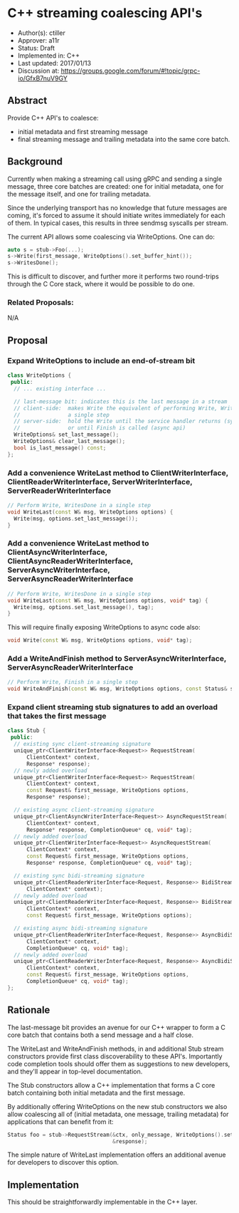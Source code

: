 # C++ streaming coalescing API's

* Author(s): ctiller
* Approver: a11r
* Status: Draft
* Implemented in: C++
* Last updated: 2017/01/13
* Discussion at: https://groups.google.com/forum/#!topic/grpc-io/GfxB7nuV9GY

## Abstract

Provide C++ API's to coalesce:
- initial metadata and first streaming message
- final streaming message and trailing metadata
into the same core batch.

## Background

Currently when making a streaming call using gRPC and sending a single message,
three core batches are created: one for initial metadata, one for the message
itself, and one for trailing metadata.

Since the underlying transport has no knowledge that future messages are coming,
it's forced to assume it should initiate writes immediately for each of them.
In typical cases, this results in three sendmsg syscalls per stream.

The current API allows some coalescing via WriteOptions. One can do:
```c++
auto s = stub->Foo(...);
s->Write(first_message, WriteOptions().set_buffer_hint());
s->WritesDone();
```
This is difficult to discover, and further more it performs two round-trips
through the C Core stack, where it would be possible to do one.

### Related Proposals:
N/A

## Proposal

### Expand WriteOptions to include an end-of-stream bit
```c++
class WriteOptions {
 public:
  // ... existing interface ...

  // last-message bit: indicates this is the last message in a stream
  // client-side:  makes Write the equivalent of performing Write, WritesDone in
  //               a single step
  // server-side:  hold the Write until the service handler returns (sync api)
  //               or until Finish is called (async api)
  WriteOptions& set_last_message();
  WriteOptions& clear_last_message();
  bool is_last_message() const;
};
```

### Add a convenience WriteLast method to ClientWriterInterface, ClientReaderWriterInterface, ServerWriterInterface, ServerReaderWriterInterface
```c++
// Perform Write, WritesDone in a single step
void WriteLast(const W& msg, WriteOptions options) {
  Write(msg, options.set_last_message());
}
```

### Add a convenience WriteLast method to ClientAsyncWriterInterface, ClientAsyncReaderWriterInterface, ServerAsyncWriterInterface, ServerAsyncReaderWriterInterface
```c++
// Perform Write, WritesDone in a single step
void WriteLast(const W& msg, WriteOptions options, void* tag) {
  Write(msg, options.set_last_message(), tag);
}
```

This will require finally exposing WriteOptions to async code also:
```c++
void Write(const W& msg, WriteOptions options, void* tag);
```

### Add a WriteAndFinish method to ServerAsyncWriterInterface, ServerAsyncReaderWriterInterface
```c++
// Perform Write, Finish in a single step
void WriteAndFinish(const W& msg, WriteOptions options, const Status& status void* tag);
```

### Expand client streaming stub signatures to add an overload that takes the first message
```c++
class Stub {
 public:
  // existing sync client-streaming signature
  unique_ptr<ClientWriterInterface<Request>> RequestStream(
      ClientContext* context,
      Response* response);
  // newly added overload
  unique_ptr<ClientWriterInterface<Request>> RequestStream(
      ClientContext* context,
      const Request& first_message, WriteOptions options,
      Response* response);

  // existing async client-streaming signature
  unique_ptr<ClientAsyncWriterInterface<Request>> AsyncRequestStream(
      ClientContext* context,
      Response* response, CompletionQueue* cq, void* tag);
  // newly added overload
  unique_ptr<ClientWriterInterface<Request>> AsyncRequestStream(
      ClientContext* context,
      const Request& first_message, WriteOptions options,
      Response* response, CompletionQueue* cq, void* tag);

  // existing sync bidi-streaming signature
  unique_ptr<ClientReaderWriterInterface<Request, Response>> BidiStream(
      ClientContext* context);
  // newly added overload
  unique_ptr<ClientReaderWriterInterface<Request, Response>> BidiStream(
      ClientContext* context,
      const Request& first_message, WriteOptions options);

  // existing async bidi-streaming signature
  unique_ptr<ClientReaderWriterInterface<Request, Response>> AsyncBidiStream(
      ClientContext* context,
      CompletionQueue* cq, void* tag);
  // newly added overload
  unique_ptr<ClientReaderWriterInterface<Request, Response>> AsyncBidiStream(
      ClientContext* context,
      const Request& first_message, WriteOptions options,
      CompletionQueue* cq, void* tag);
};
```

## Rationale

The last-message bit provides an avenue for our C++ wrapper to form a C core
batch that contains both a send message and a half close.

The WriteLast and WriteAndFinish methods, in and additional Stub stream
constructors provide first class discoverability to these API's. Importantly
code completion tools should offer them as suggestions to new developers, and
they'll appear in top-level documentation.

The Stub constructors allow a C++ implementation that forms a C core batch
containing both initial metadata and the first message.

By additionally offering WriteOptions on the new stub constructors we also allow
coalescing all of (initial metadata, one message, trailing metadata) for
applications that can benefit from it:
```c++
Status foo = stub->RequestStream(&ctx, only_message, WriteOptions().set_last(),
                                 &response);
```
The simple nature of WriteLast implementation offers an additional avenue for
developers to discover this option.

## Implementation

This should be straightforwardly implementable in the C++ layer.
